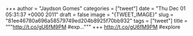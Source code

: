 
+++
author = "Jaydson Gomes"
categories = ["tweet"]
date = "Thu Dec 01 05:31:37 +0000 2011"
draft = false
image = "{TWEET_IMAGE}"
slug = "81ee46780a696a58579749ed204b8925f70bb932"
tags = ["tweet"]
title = """http://t.co/gU6fM9PM #exp..."""
+++
http://t.co/gU6fM9PM #explore
